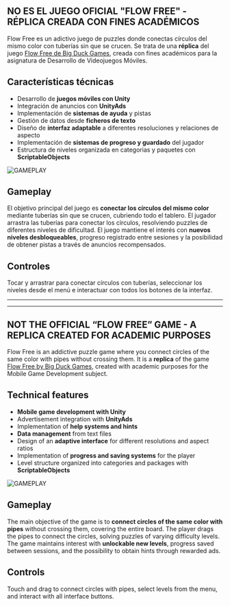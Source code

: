 ## NO ES EL JUEGO OFICIAL "FLOW FREE" - RÉPLICA CREADA CON FINES ACADÉMICOS

<!--- ![BANNER](images/banner-flow-free.jpeg) -->

Flow Free es un adictivo juego de puzzles donde conectas círculos del mismo color con tuberías sin que se crucen. Se trata de una **réplica** del juego [Flow Free de Big Duck Games](https://www.bigduckgames.com/flowfree), creada con fines académicos para la asignatura de Desarrollo de Videojuegos Móviles.

## Características técnicas

- Desarrollo de **juegos móviles con Unity**
- Integración de anuncios con **UnityAds**
- Implementación de **sistemas de ayuda** y pistas
- Gestión de datos desde **ficheros de texto**
- Diseño de **interfaz adaptable** a diferentes resoluciones y relaciones de aspecto
- Implementación de **sistemas de progreso y guardado** del jugador
- Estructura de niveles organizada en categorias y paquetes con **ScriptableObjects**

![GAMEPLAY](/images/flow-free-gameplay.jpg)

## Gameplay

El objetivo principal del juego es **conectar los círculos del mismo color** mediante tuberías sin que se crucen, cubriendo todo el tablero. El jugador arrastra las tuberías para conectar los círculos, resolviendo puzzles de diferentes niveles de dificultad. El juego mantiene el interés con **nuevos niveles desbloqueables**, progreso registrado entre sesiones y la posibilidad de obtener pistas a través de anuncios recompensados.

## Controles

Tocar y arrastrar para conectar círculos con tuberías, seleccionar los niveles desde el menú e interactuar con todos los botones de la interfaz.

---
---

## NOT THE OFFICIAL “FLOW FREE” GAME - A REPLICA CREATED FOR ACADEMIC PURPOSES

<!---  ![BANNER](images/banner-flow-free.jpeg) -->

Flow Free is an addictive puzzle game where you connect circles of the same color with pipes without crossing them. It is a **replica** of the game [Flow Free by Big Duck Games](https://www.bigduckgames.com/flowfree), created with academic purposes for the Mobile Game Development subject.

## Technical features

- **Mobile game development with Unity**
- Advertisement integration with **UnityAds**
- Implementation of **help systems and hints**
- **Data management** from text files
- Design of an **adaptive interface** for different resolutions and aspect ratios
- Implementation of **progress and saving systems** for the player
- Level structure organized into categories and packages with **ScriptableObjects**

![GAMEPLAY](/images/flow-free-gameplay.jpg)

## Gameplay

The main objective of the game is to **connect circles of the same color with pipes** without crossing them, covering the entire board. The player drags the pipes to connect the circles, solving puzzles of varying difficulty levels. The game maintains interest with **unlockable new levels**, progress saved between sessions, and the possibility to obtain hints through rewarded ads.

## Controls

Touch and drag to connect circles with pipes, select levels from the menu, and interact with all interface buttons.

